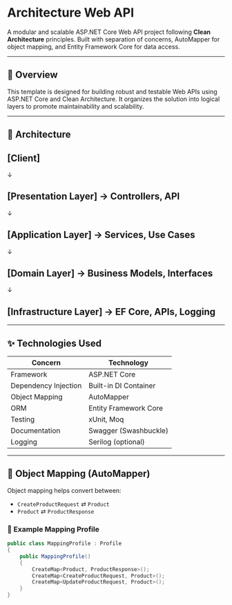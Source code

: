 # Architecture Web API 

A modular and scalable ASP.NET Core Web API project following **Clean Architecture** principles. Built with separation of concerns, AutoMapper for object mapping, and Entity Framework Core for data access.

---



## 🧭 Overview

This template is designed for building robust and testable Web APIs using ASP.NET Core and Clean Architecture. It organizes the solution into logical layers to promote maintainability and scalability.

---

## 🧱 Architecture

## [Client] 
↓
## [Presentation Layer] → Controllers, API 
↓
## [Application Layer] → Services, Use Cases 
↓
## [Domain Layer] → Business Models, Interfaces 
↓
## [Infrastructure Layer] → EF Core, APIs, Logging 


---

## ✨ Technologies Used

| Concern         | Technology         |
|----------------|--------------------|
| Framework       | ASP.NET Core       |
| Dependency Injection | Built-in DI Container |
| Object Mapping  | AutoMapper         |
| ORM             | Entity Framework Core |
| Testing         | xUnit, Moq         |
| Documentation   | Swagger (Swashbuckle) |
| Logging         | Serilog (optional) |

---

## 🔁 Object Mapping (AutoMapper)

Object mapping helps convert between:
- `CreateProductRequest` ⇄ `Product`  
- `Product` ⇄ `ProductResponse`

### 🔧 Example Mapping Profile
```csharp
public class MappingProfile : Profile
{
    public MappingProfile()
    {
        CreateMap<Product, ProductResponse>();
        CreateMap<CreateProductRequest, Product>();
        CreateMap<UpdateProductRequest, Product>();
    }
}
